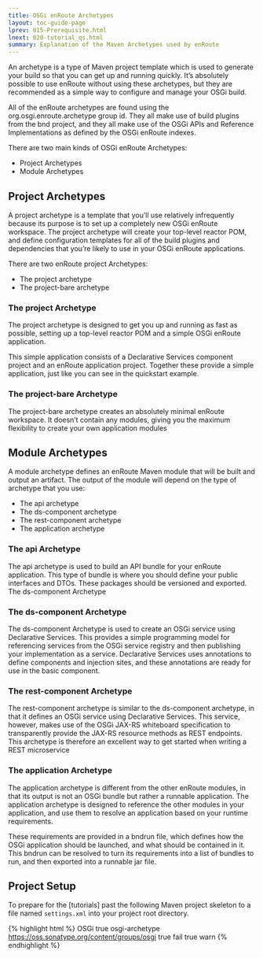 ```yaml
---
title: OSGi enRoute Archetypes 
layout: toc-guide-page
lprev: 015-Prerequisite.html 
lnext: 020-tutorial_qs.html
summary: Explanation of the Maven Archetypes used by enRoute  
---
```



An archetype is a type of Maven project template which is used to generate your build so that you can get up and running quickly. It’s absolutely possible to use enRoute without using these archetypes, but they are recommended as a simple way to configure and manage your OSGi build.

All of the enRoute archetypes are found using the org.osgi.enroute.archetype group id. They all make use of build plugins from the bnd project, and they all make use of the OSGi APIs and Reference Implementations as defined by the OSGi enRoute indexes.

There are two main kinds of OSGi enRoute Archetypes:

* Project Archetypes
* Module Archetypes

## Project Archetypes

A project archetype is a template that you’ll use relatively infrequently because its purpose is to set up a completely new OSGi enRoute workspace. The project archetype will create your top-level reactor POM, and define configuration templates for all of the build plugins and dependencies that you’re likely to use in your OSGi enRoute applications.

There are two enRoute project Archetypes:

* The project archetype
* The project-bare archetype

### The project Archetype

The project archetype is designed to get you up and running as fast as possible, setting up a top-level reactor POM and a simple OSGi enRoute application.

This simple application consists of a Declarative Services component project and an enRoute application project. Together these provide a simple application, just like you can see in the quickstart example.

### The project-bare Archetype
The project-bare archetype creates an absolutely minimal enRoute workspace. It doesn’t contain any modules, giving you the maximum flexibility to create your own application modules

## Module Archetypes

A module archetype defines an enRoute Maven module that will be built and output an artifact. The output of the module will depend on the type of archetype that you use:

* The api archetype
* The ds-component archetype
* The rest-component archetype
* The application archetype

### The api Archetype

The api archetype is used to build an API bundle for your enRoute application. This type of bundle is where you should define your public interfaces and DTOs. These packages should be versioned and exported.
The ds-component Archetype

### The ds-component Archetype 
The ds-component Archetype is used to create an OSGi service using Declarative Services. This provides a simple programming model for referencing services from the OSGi service registry and then publishing your implementation as a service. Declarative Services uses annotations to define components and injection sites, and these annotations are ready for use in the basic component.

### The rest-component Archetype

The rest-component archetype is similar to the ds-component  archetype, in that it defines an OSGi service using Declarative Services. This service, however, makes use of the OSGi JAX-RS whiteboard specification to transparently provide the JAX-RS resource methods as REST endpoints. This archetype is therefore an excellent way to get started when writing a REST microservice                                                   
### The application Archetype

The application archetype is different from the other enRoute modules, in that its output is not an OSGi bundle but rather a runnable application. The application archetype is designed to reference the other modules in your application, and use them to resolve an application based on your runtime requirements.

These requirements are provided in a bndrun file, which defines how the OSGi application should be launched, and what should be contained in it. This bndrun can be resolved to turn its requirements into a list of bundles to run, and then exported into a runnable jar file.

## Project Setup

To prepare for the [tutorials] past the following Maven project skeleton to a file named `settings.xml` into your project root directory.

{% highlight html %}
    <settings>
      <profiles>
        <profile>
          <id>OSGi</id>
          <activation>
            <activeByDefault>true</activeByDefault>
          </activation>
          <repositories>
            <repository>
              <id>osgi-archetype</id>
              <url>https://oss.sonatype.org/content/groups/osgi</url>
              <releases>
                <enabled>true</enabled>
                <checksumPolicy>fail</checksumPolicy>
              </releases>
              <snapshots>
                <enabled>true</enabled>
                <checksumPolicy>warn</checksumPolicy>
              </snapshots>
            </repository>
          </repositories>
        </profile>
      </profiles>
    </settings>
{% endhighlight %}


